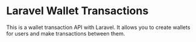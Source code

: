 # Laravel Wallet Transactions
This is a wallet transaction API with Laravel. It allows you to create wallets for users and make transactions between them.

